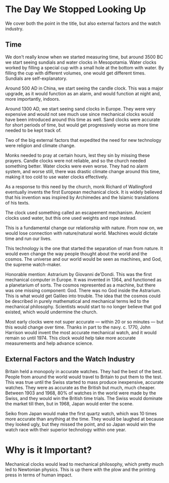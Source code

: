 # The Day We Stopped Looking Up

We cover both the point in the title, but also external factors and the watch industry.

## Time

We don't really know when we started measuring time, but around 3500 BC we start seeing sundials and water clocks in Mesopotamia. Water clocks worked by filling a special cup with a small hole at the bottom with water. By filling the cup with different volumes, one would get different times. Sundials are self-explanatory.

Around 500 AD in China, we start seeing the candle clock. This was a major upgrade, as it would function as an alarm, and would function at night and, more importantly, indoors.

Around 1300 AD, we start seeing sand clocks in Europe. They were very expensive and would not see much use since mechanical clocks would have been introduced around this time as well. Sand clocks were accurate for short periods of time, but would get progressively worse as more time needed to be kept track of.

Two of the big external factors that expedited the need for new technology were religion and climate change.

Monks needed to pray at certain hours, lest they sin by missing these prayers. Candle clocks were not reliable, and so the church needed something better. Water clocks were even worse. They had no alarm system, and worse still, there was drastic climate change around this time, making it too cold to use water clocks effectively.

As a response to this need by the church, monk Richard of Wallingford eventually invents the first European mechanical clock. It is widely believed that his invention was inspired by Archimedes and the Islamic translations of his texts.

The clock used something called an escapement mechanism. Ancient clocks used water, but this one used weights and rope instead.

This is a fundamental change our relationship with nature. From now on, we would lose connection with nature/natural world. Machines would dictate time and run our lives.

This technology is the one that started the separation of man from nature. It would even change the way people thought about the world and the cosmos. The universe and our world would be seen as machines, and God, the supreme watch-maker.

Honorable mention: Astrarium by Giovanni de'Dondi. This was the first mechanical computer in Europe. It was invented in 1364, and functioned as a planetarium of sorts. The cosmos represented as a machine, but there was one missing component: God. There was no God inside the Astrarium. This is what would get Galileo into trouble. The idea that the cosmos could be described in purely mathematical and mechanical terms led to the mechanical philosophy. Scientists would start to no longer believe that god existed, which would undermine the church.

Most early clocks were not super accurate — within 20 or so minutes — but this would change over time. Thanks in part to the navy. c. 1770, John Harrison would invent the most accurate mechanical watch, and it would remain so until 1974. This clock would help take more accurate measurements and help advance science.

## External Factors and the Watch Industry

Britain held a monopoly in accurate watches. They had the best of the best. People from around the world would travel to Britain to put them to the test. This was true until the Swiss started to mass produce inexpensive, accurate watches. They were as accurate as the British but much, much cheaper. Between 1903 and 1968, 80% of watches in the world were made by the Swiss, and they would win the British time trials. The Swiss would dominate the market till then, but in 1968, Japan would enter the scene.

Seiko from Japan would make the first quartz watch, which was 10 times more accurate than anything at the time. They would be laughed at because they looked ugly, but they missed the point, and so Japan would win the watch race with their superior technology within one year.

# Why is it Important?

Mechanical clocks would lead to mechanical philosophy, which pretty much led to Newtonian physics. This is up there with the plow and the printing press in terms of human impact.